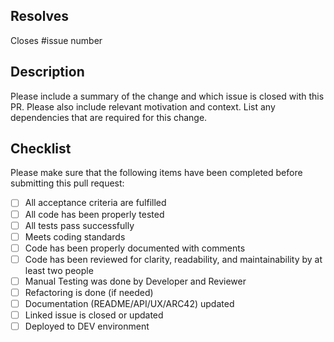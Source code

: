 ## Resolves

Closes #issue number

## Description

Please include a summary of the change and which issue is closed with this PR. Please also include relevant motivation and context. List any dependencies that are required for this change.

## Checklist

Please make sure that the following items have been completed before submitting this pull request:

- [ ] All acceptance criteria are fulfilled
- [ ] All code has been properly tested
- [ ] All tests pass successfully
- [ ] Meets coding standards
- [ ] Code has been properly documented with comments
- [ ] Code has been reviewed for clarity, readability, and maintainability by at least two people
- [ ] Manual Testing was done by Developer and Reviewer
- [ ] Refactoring is done (if needed)
- [ ] Documentation (README/API/UX/ARC42) updated
- [ ] Linked issue is closed or updated
- [ ] Deployed to DEV environment
